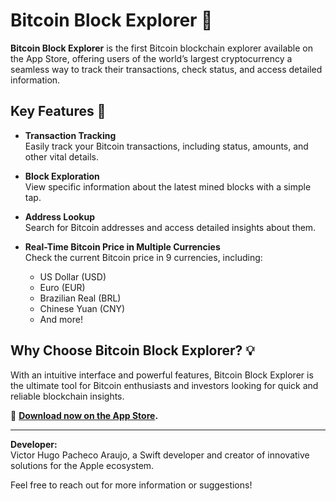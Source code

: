 # Bitcoin Block Explorer 📲  

**Bitcoin Block Explorer** is the first Bitcoin blockchain explorer available on the App Store, offering users of the world’s largest cryptocurrency a seamless way to track their transactions, check status, and access detailed information.  

## Key Features 🚀  

- **Transaction Tracking**  
  Easily track your Bitcoin transactions, including status, amounts, and other vital details.  

- **Block Exploration**  
  View specific information about the latest mined blocks with a simple tap.  

- **Address Lookup**  
  Search for Bitcoin addresses and access detailed insights about them.  

- **Real-Time Bitcoin Price in Multiple Currencies**  
  Check the current Bitcoin price in 9 currencies, including:  
  - US Dollar (USD)  
  - Euro (EUR)  
  - Brazilian Real (BRL)  
  - Chinese Yuan (CNY)  
  - And more!  

## Why Choose Bitcoin Block Explorer? 💡  
With an intuitive interface and powerful features, Bitcoin Block Explorer is the ultimate tool for Bitcoin enthusiasts and investors looking for quick and reliable blockchain insights.  

📱 **[Download now on the App Store](https://apps.apple.com/us/app/bitcoin-blockchain-explorer/id6449553605).**  

---  

**Developer:**  
Victor Hugo Pacheco Araujo, a Swift developer and creator of innovative solutions for the Apple ecosystem.  

Feel free to reach out for more information or suggestions!  
